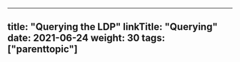 
---
title: "Querying the LDP"
linkTitle: "Querying"
date: 2021-06-24
weight: 30
tags: ["parenttopic"]
---
